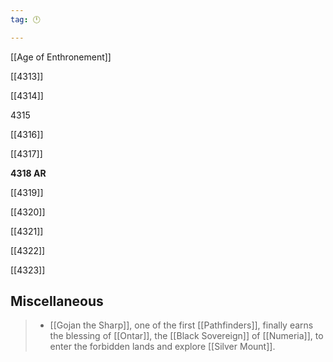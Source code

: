 ```yaml
---
tag: 🕛

---
```

[[Age of Enthronement]]


[[4313]]

[[4314]]

4315

[[4316]]

[[4317]]

**4318 AR**

[[4319]]

[[4320]]

[[4321]]

[[4322]]

[[4323]]



## Miscellaneous

>  - [[Gojan the Sharp]], one of the first [[Pathfinders]], finally earns the blessing of [[Ontar]], the [[Black Sovereign]] of [[Numeria]], to enter the forbidden lands and explore [[Silver Mount]].






